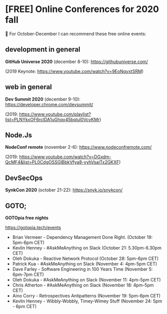 # [FREE] Online Conferences for 2020 fall

📅 For October-December I can recommend these free online events:

## development in general

**GitHub Universe 2020** (december 8-10): https://githubuniverse.com/

(2019 Keynote: https://www.youtube.com/watch?v=9EoNqyxtSRM)

## web in general

**Dev Summit 2020** (december 9-10): https://developer.chrome.com/devsummit/

(2019: https://www.youtube.com/playlist?list=PLNYkxOF6rcIDA1uGhqy45bqlul0VcvKMr)

## Node.Js

**NodeConf remote** (november 2-6): https://www.nodeconfremote.com/

(2019: https://www.youtube.com/watch?v=DGxdm-QcMF4&list=PL0CdgOSSGlBbkVfya8-yyhVsaiTx2GKXF)

## DevSecOps

**SynkCon 2020** (october 21-22): https://snyk.io/snykcon/

## GOTO;

**GOTOpia free nights**

https://gotopia.tech/events

- Brian Vermeer - Dependency Management Done Right. (October 19: 5pm-6pm CET)
- Kevlin Henney - #AskMeAnything on Slack (October 21: 5.30pm-6.30pm CET)
- Oleh Dokuka - Reactive Network Protocol (October 28: 5pm-6pm CET)
- Patrick Kua - #AskMeAnything on Slack (November 4: 4pm-5pm CET)
- Dave Farley - Software Engineering in 100 Years Time (November 5: 6pm-7pm CET)
- Oleh Dokuka - #AskMeAnything on Slack (November 11: 4pm-5pm CET)
- Chris Atherton - #AskMeAnything on Slack (November 18: 4pm-5pm CET)
- Aino Corry - Retrospectives Antipatterns (November 19: 5pm-6pm CET)
- Kevlin Henney - Wibbly-Wobbly, Timey-Wimey Stuff (November 24: 5pm - 6pm CET)
